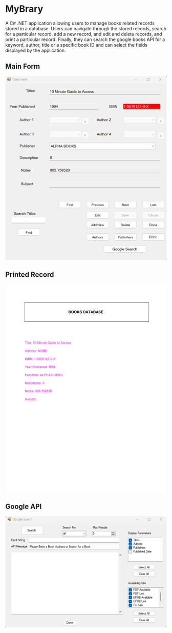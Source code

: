 # MyBrary
A C# .NET application allowing users to manage books related records stored in a database. Users can navigate through the stored records, search for a particular record, add a new record, and edit and delete records, and print a particular record. Finally, they can search the google books API for a keyword, author, title or a specific book ID and can select the fields displayed by the application.

## Main Form
![Main Form](TitlesForm.png)

## Printed Record
![Printed Record](PrintedRecord.png)

## Google API
![Google API](GoogleSearch.png)
